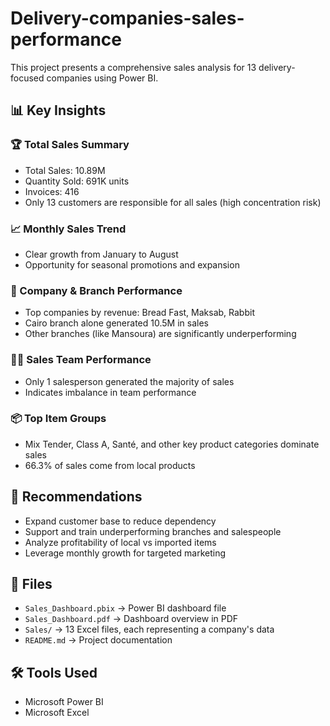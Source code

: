 # Delivery-companies-sales-performance

This project presents a comprehensive sales analysis for 13 delivery-focused companies using Power BI.

## 📊 Key Insights

### 🏆 Total Sales Summary
- Total Sales: 10.89M
- Quantity Sold: 691K units
- Invoices: 416
- Only 13 customers are responsible for all sales (high concentration risk)

### 📈 Monthly Sales Trend
- Clear growth from January to August
- Opportunity for seasonal promotions and expansion

### 🏢 Company & Branch Performance
- Top companies by revenue: Bread Fast, Maksab, Rabbit
- Cairo branch alone generated 10.5M in sales
- Other branches (like Mansoura) are significantly underperforming

### 👨‍💼 Sales Team Performance
- Only 1 salesperson generated the majority of sales
- Indicates imbalance in team performance

### 📦 Top Item Groups
- Mix Tender, Class A, Santé, and other key product categories dominate sales
- 66.3% of sales come from local products

## 📌 Recommendations

- Expand customer base to reduce dependency
- Support and train underperforming branches and salespeople
- Analyze profitability of local vs imported items
- Leverage monthly growth for targeted marketing

## 📂 Files

- `Sales_Dashboard.pbix` → Power BI dashboard file
- `Sales_Dashboard.pdf` → Dashboard overview in PDF
- `Sales/` → 13 Excel files, each representing a company's data
- `README.md` → Project documentation

## 🛠 Tools Used

- Microsoft Power BI
- Microsoft Excel
